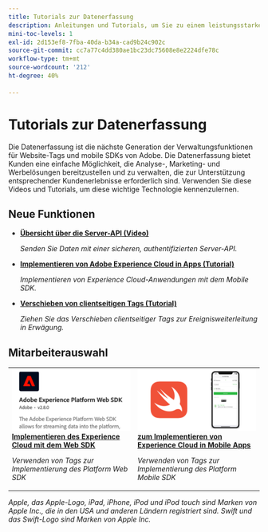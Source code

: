 ```yaml
---
title: Tutorials zur Datenerfassung
description: Anleitungen und Tutorials, um Sie zu einem leistungsstarken Benutzer der Datenerfassung zu machen
mini-toc-levels: 1
exl-id: 2d153ef8-7fba-40da-b34a-cad9b24c902c
source-git-commit: cc7a77c4dd380ae1bc23dc75608e8e2224dfe78c
workflow-type: tm+mt
source-wordcount: '212'
ht-degree: 40%

---
```


# Tutorials zur Datenerfassung

Die Datenerfassung ist die nächste Generation der Verwaltungsfunktionen für Website-Tags und mobile SDKs von Adobe. Die Datenerfassung bietet Kunden eine einfache Möglichkeit, die Analyse-, Marketing- und Werbelösungen bereitzustellen und zu verwalten, die zur Unterstützung entsprechender Kundenerlebnisse erforderlich sind. Verwenden Sie diese Videos und Tutorials, um diese wichtige Technologie kennenzulernen.

<div id="whats-new-section">

## Neue Funktionen

* **[Übersicht über die Server-API (Video)](server-api/overview.md)**

   *Senden Sie Daten mit einer sicheren, authentifizierten Server-API.*
* **[Implementieren von Adobe Experience Cloud in Apps (Tutorial)](https://experienceleague.adobe.com/docs/platform-learn/implement-mobile-sdk/overview.html?lang=de)**

   *Implementieren von Experience Cloud-Anwendungen mit dem Mobile SDK.*
* **[Verschieben von clientseitigen Tags (Tutorial)](event-forwarding/consider-moving-tags.md)**

   *Ziehen Sie das Verschieben clientseitiger Tags zur Ereignisweiterleitung in Erwägung.*

</div>

<div id="recs-overview-body-1"></div>
<div id="recs-overview-body-2"></div>
<div id="recs-overview-body-3"></div>
<div id="recs-overview-body-4"></div>
<div id="recs-overview-body-5"></div>
<div id="recs-overview-body-6"></div>

<div id="staff-picks-section">

## Mitarbeiterauswahl

<table>
<tr>
  <td>
    <a href="https://experienceleague.adobe.com/docs/platform-learn/implement-web-sdk/overview.html?lang=de" target="_blank">
      <img alt="Implementieren von Adobe Experience Cloud mit dem Web SDK" src="assets/thumb_websdk.png" />
    </a>
    <div>
      <a href="https://experienceleague.adobe.com/docs/platform-learn/implement-web-sdk/overview.html" target="_blank">
    <strong>Implementieren des Experience Cloud mit dem Web SDK</strong>
    </a>
    </div>
    <p>
    <em>Verwenden von Tags zur Implementierung des Platform Web SDK</em>
    <p>
  </td>
  <td>
    <a href="https://experienceleague.adobe.com/docs/platform-learn/implement-mobile-sdk/overview.html" target="_blank">
      <img alt="Implementieren in Apps" src="assets/thumb_swift.png" />
    </a>
    <div>
      <a href="https://experienceleague.adobe.com/docs/platform-learn/implement-mobile-sdk/overview.html" target="_blank"><strong> zum Implementieren von Experience Cloud in Mobile Apps</strong></a>
    </div>
    <p>
    <em>Verwenden von Tags zur Implementierung des Platform Mobile SDK</em>
    <p>
  </td>
</tr>
</table>

</div>

*Apple, das Apple-Logo, iPad, iPhone, iPod und iPod touch sind Marken von Apple Inc., die in den USA und anderen Ländern registriert sind. Swift und das Swift-Logo sind Marken von Apple Inc.*
